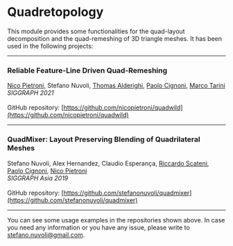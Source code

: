 # Quadretopology

This module provides some functionalities for the quad-layout decomposition and the quad-remeshing of 3D triangle meshes. It has been used in the following projects:

---

### Reliable Feature-Line Driven Quad-Remeshing
[Nico Pietroni](https://profiles.uts.edu.au/Nico.Pietroni), Stefano Nuvoli, 
[Thomas Alderighi](http://vcg.isti.cnr.it/~alderighi/), [Paolo Cignoni](http://vcg.isti.cnr.it/~cignoni/), [Marco Tarini](https://tarini.di.unimi.it/)<br/>
*SIGGRAPH 2021*
<br/><br/>
GitHub repository: [https://github.com/nicopietroni/quadwild](https://github.com/nicopietroni/quadwild)

---

### QuadMixer: Layout Preserving Blending of Quadrilateral Meshes
Stefano Nuvoli, Alex Hernandez, Claudio Esperança, [Riccardo Scateni](http://people.unica.it/riccardoscateni/), [Paolo Cignoni](http://vcg.isti.cnr.it/~cignoni/), [Nico Pietroni](https://profiles.uts.edu.au/Nico.Pietroni)<br/>
*SIGGRAPH Asia 2019*
<br /><br/>
GitHub repository: [https://github.com/stefanonuvoli/quadmixer](https://github.com/stefanonuvoli/quadmixer)

---

You can see some usage examples in the repositories shown above. In case you need any information or you have any issue, please write to [stefano.nuvoli@gmail.com](mailto:stefano.nuvoli@gmail.com).
